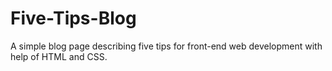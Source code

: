 # Five-Tips-Blog
A simple blog page describing five tips for front-end web development with help of HTML and CSS.
